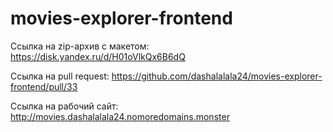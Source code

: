 # movies-explorer-frontend

Ссылка на zip-архив с макетом: https://disk.yandex.ru/d/H01oVlkQx6B6dQ

Ссылка на pull request: https://github.com/dashalalala24/movies-explorer-frontend/pull/33

Ссылка на рабочий сайт: http://movies.dashalalala24.nomoredomains.monster
